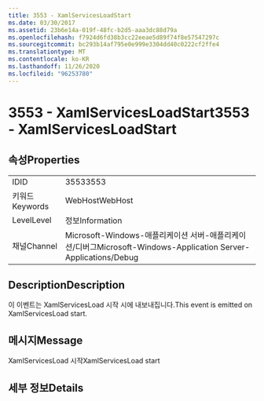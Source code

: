 ```yaml
---
title: 3553 - XamlServicesLoadStart
ms.date: 03/30/2017
ms.assetid: 23b6e14a-019f-48fc-b2d5-aaa3dc88d79a
ms.openlocfilehash: f7924d6fd38b3cc22eeae5d89f74f8e57547297c
ms.sourcegitcommit: bc293b14af795e0e999e3304dd40c0222cf2ffe4
ms.translationtype: MT
ms.contentlocale: ko-KR
ms.lasthandoff: 11/26/2020
ms.locfileid: "96253780"
---
```

# <a name="3553---xamlservicesloadstart"></a><span data-ttu-id="d7fd5-102">3553 - XamlServicesLoadStart</span><span class="sxs-lookup"><span data-stu-id="d7fd5-102">3553 - XamlServicesLoadStart</span></span>

## <a name="properties"></a><span data-ttu-id="d7fd5-103">속성</span><span class="sxs-lookup"><span data-stu-id="d7fd5-103">Properties</span></span>  
  
|||  
|-|-|  
|<span data-ttu-id="d7fd5-104">ID</span><span class="sxs-lookup"><span data-stu-id="d7fd5-104">ID</span></span>|<span data-ttu-id="d7fd5-105">3553</span><span class="sxs-lookup"><span data-stu-id="d7fd5-105">3553</span></span>|  
|<span data-ttu-id="d7fd5-106">키워드</span><span class="sxs-lookup"><span data-stu-id="d7fd5-106">Keywords</span></span>|<span data-ttu-id="d7fd5-107">WebHost</span><span class="sxs-lookup"><span data-stu-id="d7fd5-107">WebHost</span></span>|  
|<span data-ttu-id="d7fd5-108">Level</span><span class="sxs-lookup"><span data-stu-id="d7fd5-108">Level</span></span>|<span data-ttu-id="d7fd5-109">정보</span><span class="sxs-lookup"><span data-stu-id="d7fd5-109">Information</span></span>|  
|<span data-ttu-id="d7fd5-110">채널</span><span class="sxs-lookup"><span data-stu-id="d7fd5-110">Channel</span></span>|<span data-ttu-id="d7fd5-111">Microsoft-Windows-애플리케이션 서버-애플리케이션/디버그</span><span class="sxs-lookup"><span data-stu-id="d7fd5-111">Microsoft-Windows-Application Server-Applications/Debug</span></span>|  
  
## <a name="description"></a><span data-ttu-id="d7fd5-112">Description</span><span class="sxs-lookup"><span data-stu-id="d7fd5-112">Description</span></span>  

 <span data-ttu-id="d7fd5-113">이 이벤트는 XamlServicesLoad 시작 시에 내보내집니다.</span><span class="sxs-lookup"><span data-stu-id="d7fd5-113">This event is emitted on XamlServicesLoad start.</span></span>  
  
## <a name="message"></a><span data-ttu-id="d7fd5-114">메시지</span><span class="sxs-lookup"><span data-stu-id="d7fd5-114">Message</span></span>  

 <span data-ttu-id="d7fd5-115">XamlServicesLoad 시작</span><span class="sxs-lookup"><span data-stu-id="d7fd5-115">XamlServicesLoad start</span></span>  
  
## <a name="details"></a><span data-ttu-id="d7fd5-116">세부 정보</span><span class="sxs-lookup"><span data-stu-id="d7fd5-116">Details</span></span>

